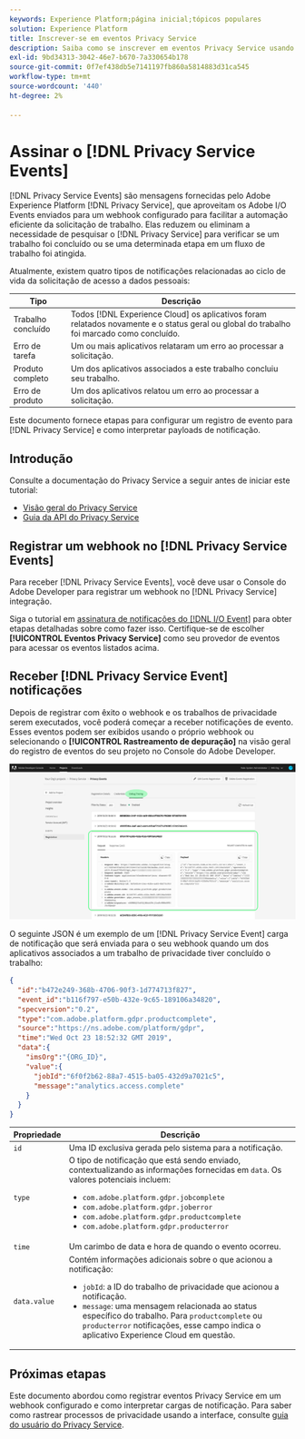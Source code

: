 ```yaml
---
keywords: Experience Platform;página inicial;tópicos populares
solution: Experience Platform
title: Inscrever-se em eventos Privacy Service
description: Saiba como se inscrever em eventos Privacy Service usando um webhook pré-configurado.
exl-id: 9bd34313-3042-46e7-b670-7a330654b178
source-git-commit: 0f7ef438db5e7141197fb860a5814883d31ca545
workflow-type: tm+mt
source-wordcount: '440'
ht-degree: 2%

---
```


# Assinar o [!DNL Privacy Service Events]

[!DNL Privacy Service Events] são mensagens fornecidas pelo Adobe Experience Platform [!DNL Privacy Service], que aproveitam os Adobe I/O Events enviados para um webhook configurado para facilitar a automação eficiente da solicitação de trabalho. Elas reduzem ou eliminam a necessidade de pesquisar o [!DNL Privacy Service] para verificar se um trabalho foi concluído ou se uma determinada etapa em um fluxo de trabalho foi atingida.

Atualmente, existem quatro tipos de notificações relacionadas ao ciclo de vida da solicitação de acesso a dados pessoais:

| Tipo | Descrição |
| --- | --- |
| Trabalho concluído | Todos [!DNL Experience Cloud] os aplicativos foram relatados novamente e o status geral ou global do trabalho foi marcado como concluído. |
| Erro de tarefa | Um ou mais aplicativos relataram um erro ao processar a solicitação. |
| Produto completo | Um dos aplicativos associados a este trabalho concluiu seu trabalho. |
| Erro de produto | Um dos aplicativos relatou um erro ao processar a solicitação. |

Este documento fornece etapas para configurar um registro de evento para [!DNL Privacy Service] e como interpretar payloads de notificação.

## Introdução

Consulte a documentação do Privacy Service a seguir antes de iniciar este tutorial:

* [Visão geral do Privacy Service](./home.md)
* [Guia da API do Privacy Service](./api/overview.md)

## Registrar um webhook no [!DNL Privacy Service Events]

Para receber [!DNL Privacy Service Events], você deve usar o Console do Adobe Developer para registrar um webhook no [!DNL Privacy Service] integração.

Siga o tutorial em [assinatura de notificações do [!DNL I/O Event]](../observability/alerts/subscribe.md) para obter etapas detalhadas sobre como fazer isso. Certifique-se de escolher **[!UICONTROL Eventos Privacy Service]** como seu provedor de eventos para acessar os eventos listados acima.

## Receber [!DNL Privacy Service Event] notificações

Depois de registrar com êxito o webhook e os trabalhos de privacidade serem executados, você poderá começar a receber notificações de evento. Esses eventos podem ser exibidos usando o próprio webhook ou selecionando o **[!UICONTROL Rastreamento de depuração]** na visão geral do registro de eventos do seu projeto no Console do Adobe Developer.

![](images/privacy-events/debug-tracing.png)

O seguinte JSON é um exemplo de um [!DNL Privacy Service Event] carga de notificação que será enviada para o seu webhook quando um dos aplicativos associados a um trabalho de privacidade tiver concluído o trabalho:

```json
{
  "id":"b472e249-368b-4706-90f3-1d774713f827",
  "event_id":"b116f797-e50b-432e-9c65-189106a34820",
  "specversion":"0.2",
  "type":"com.adobe.platform.gdpr.productcomplete",
  "source":"https://ns.adobe.com/platform/gdpr",
  "time":"Wed Oct 23 18:52:32 GMT 2019",
  "data":{
    "imsOrg":"{ORG_ID}",
    "value":{
      "jobId":"6f0f2b62-88a7-4515-ba05-432d9a7021c5",
      "message":"analytics.access.complete"
    }
  }
}
```

| Propriedade | Descrição |
| --- | --- |
| `id` | Uma ID exclusiva gerada pelo sistema para a notificação. |
| `type` | O tipo de notificação que está sendo enviado, contextualizando as informações fornecidas em `data`. Os valores potenciais incluem: <ul><li>`com.adobe.platform.gdpr.jobcomplete`</li><li>`com.adobe.platform.gdpr.joberror`</li><li>`com.adobe.platform.gdpr.productcomplete`</li><li>`com.adobe.platform.gdpr.producterror`</li></ul> |
| `time` | Um carimbo de data e hora de quando o evento ocorreu. |
| `data.value` | Contém informações adicionais sobre o que acionou a notificação: <ul><li>`jobId`: a ID do trabalho de privacidade que acionou a notificação.</li><li>`message`: uma mensagem relacionada ao status específico do trabalho. Para `productcomplete` ou `producterror` notificações, esse campo indica o aplicativo Experience Cloud em questão.</li></ul> |

## Próximas etapas

Este documento abordou como registrar eventos Privacy Service em um webhook configurado e como interpretar cargas de notificação. Para saber como rastrear processos de privacidade usando a interface, consulte [guia do usuário do Privacy Service](./ui/user-guide.md).
